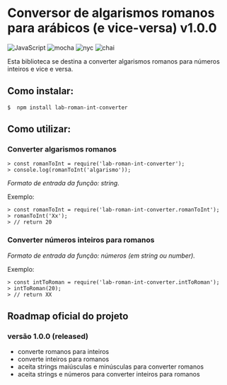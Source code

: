 # Conversor de algarismos romanos para arábicos (e vice-versa) v1.0.0
![JavaScript](https://img.shields.io/badge/-JavaScript-yellow.svg) 
![mocha](https://img.shields.io/badge/-mocha-yellowgreen.svg)
![nyc](https://img.shields.io/badge/-nyc-brightgreen.svg)
![chai](https://img.shields.io/badge/-chai-orange.svg)

Esta biblioteca se destina a converter algarismos romanos para números inteiros e vice e versa.

## Como instalar:

```
$  npm install lab-roman-int-converter
```

## Como utilizar:

### Converter algarismos romanos

```
> const romanToInt = require('lab-roman-int-converter');
> console.log(romanToInt('algarismo'));
```
*Formato de entrada da função: string.*

Exemplo:

```
> const romanToInt = require('lab-roman-int-converter.romanToInt');
> romanToInt('Xx');
> // return 20
```

### Converter números inteiros para romanos
*Formato de entrada da função: números (em string ou number).*

Exemplo:

```
> const intToRoman = require('lab-roman-int-converter.intToRoman');
> intToRoman(20);
> // return XX
```

## Roadmap oficial do projeto

### versão 1.0.0 (released)
* converte romanos para inteiros
* converte inteiros para romanos
* aceita strings maiúsculas e minúsculas para converter romanos
* aceita strings e números para converter inteiros para romanos